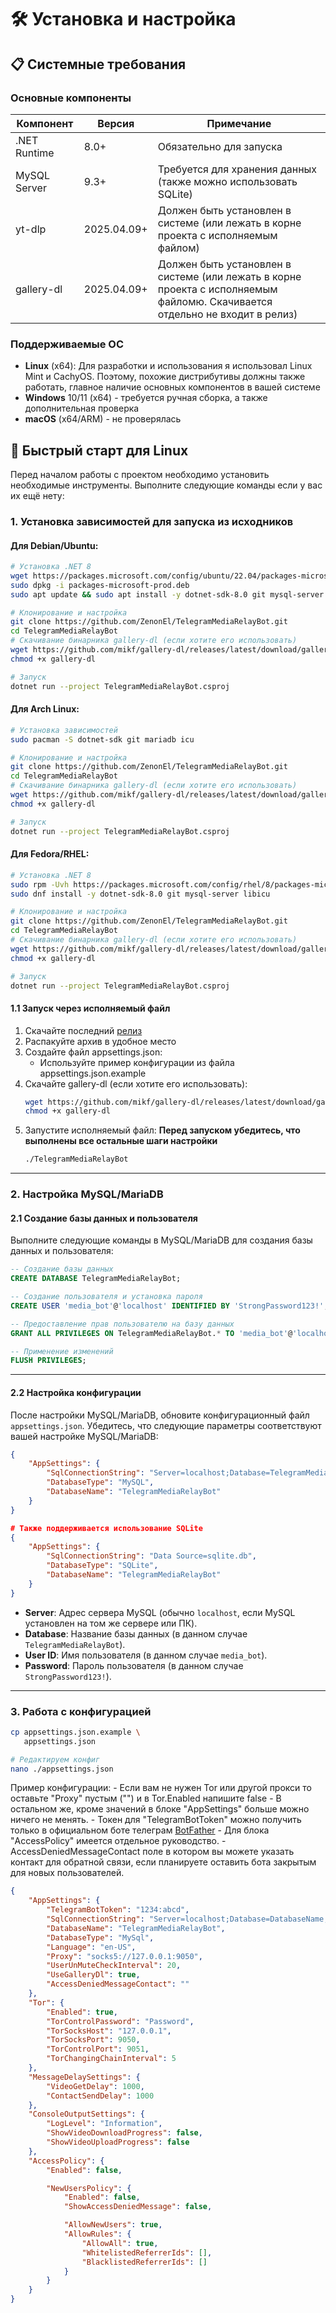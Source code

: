 # 🛠 Установка и настройка

## 📋 Системные требования

### Основные компоненты
| Компонент       | Версия       | Примечание                                  |
|-----------------|--------------|---------------------------------------------|
| .NET Runtime    | 8.0+         | Обязательно для запуска                    |
| MySQL Server    | 9.3+         | Требуется для хранения данных (также можно использовать SQLite)              |
| yt-dlp          | 2025.04.09+  | Должен быть установлен в системе (или лежать в корне проекта с исполняемым файлом) |
| gallery-dl      | 2025.04.09+  | Должен быть установлен в системе (или лежать в корне проекта с исполняемым файломю. Скачивается отдельно не входит в релиз) |

### Поддерживаемые ОС
- **Linux** (x64): Для разработки и использования я использовал Linux Mint и CachyOS. Поэтому, похожие дистрибутивы должны также работать, главное наличие основных компонентов в вашей системе
- **Windows** 10/11 (x64) - требуется ручная сборка, а также дополнительная проверка
- **macOS** (x64/ARM) - не проверялась

## 🚀 Быстрый старт для Linux

Перед началом работы с проектом необходимо установить необходимые инструменты. Выполните следующие команды если у вас их ещё нету:

### 1. Установка зависимостей для запуска из исходников

#### Для Debian/Ubuntu:
```bash showLineNumbers
# Установка .NET 8
wget https://packages.microsoft.com/config/ubuntu/22.04/packages-microsoft-prod.deb
sudo dpkg -i packages-microsoft-prod.deb
sudo apt update && sudo apt install -y dotnet-sdk-8.0 git mysql-server libicu-dev

# Клонирование и настройка
git clone https://github.com/ZenonEl/TelegramMediaRelayBot.git
cd TelegramMediaRelayBot
# Скачивание бинарника gallery-dl (если хотите его использовать)
wget https://github.com/mikf/gallery-dl/releases/latest/download/gallery-dl.bin -O gallery-dl.bin
chmod +x gallery-dl

# Запуск
dotnet run --project TelegramMediaRelayBot.csproj
```

#### Для Arch Linux:
```bash showLineNumbers
# Установка зависимостей
sudo pacman -S dotnet-sdk git mariadb icu

# Клонирование и настройка
git clone https://github.com/ZenonEl/TelegramMediaRelayBot.git
cd TelegramMediaRelayBot
# Скачивание бинарника gallery-dl (если хотите его использовать)
wget https://github.com/mikf/gallery-dl/releases/latest/download/gallery-dl.bin -O gallery-dl.bin
chmod +x gallery-dl

# Запуск
dotnet run --project TelegramMediaRelayBot.csproj
```

#### Для Fedora/RHEL:
```bash showLineNumbers
# Установка .NET 8
sudo rpm -Uvh https://packages.microsoft.com/config/rhel/8/packages-microsoft-prod.rpm
sudo dnf install -y dotnet-sdk-8.0 git mysql-server libicu

# Клонирование и настройка
git clone https://github.com/ZenonEl/TelegramMediaRelayBot.git
cd TelegramMediaRelayBot
# Скачивание бинарника gallery-dl (если хотите его использовать)
wget https://github.com/mikf/gallery-dl/releases/latest/download/gallery-dl.bin -O gallery-dl.bin
chmod +x gallery-dl

# Запуск
dotnet run --project TelegramMediaRelayBot.csproj
```

#### 1.1 Запуск через исполняемый файл

1. Скачайте последний [релиз](https://github.com/ZenonEl/TelegramMediaRelayBot/releases/latest)
2. Распакуйте архив в удобное место
3. Создайте файл appsettings.json:
    - Используйте пример конфигурации из файла appsettings.json.example
4. Скачайте gallery-dl (если хотите его использовать):
    ```bash showLineNumbers
    wget https://github.com/mikf/gallery-dl/releases/latest/download/gallery-dl.bin -O gallery-dl.bin
    chmod +x gallery-dl
    ```
5. Запустите исполняемый файл:
    **Перед запуском убедитесь, что выполнены все остальные шаги настройки**
    ```bash showLineNumbers
    ./TelegramMediaRelayBot
    ```


---

### **2. Настройка MySQL/MariaDB**

#### **2.1 Создание базы данных и пользователя**

Выполните следующие команды в MySQL/MariaDB для создания базы данных и пользователя:

```sql showLineNumbers
-- Создание базы данных
CREATE DATABASE TelegramMediaRelayBot;

-- Создание пользователя и установка пароля
CREATE USER 'media_bot'@'localhost' IDENTIFIED BY 'StrongPassword123!';

-- Предоставление прав пользователю на базу данных
GRANT ALL PRIVILEGES ON TelegramMediaRelayBot.* TO 'media_bot'@'localhost';

-- Применение изменений
FLUSH PRIVILEGES;
```

---

#### **2.2 Настройка конфигурации**

После настройки MySQL/MariaDB, обновите конфигурационный файл `appsettings.json`. Убедитесь, что следующие параметры соответствуют вашей настройке MySQL/MariaDB:

```json showLineNumbers
{
    "AppSettings": {
        "SqlConnectionString": "Server=localhost;Database=TelegramMediaRelayBot;User ID=media_bot;Password=StrongPassword123!;",
        "DatabaseType": "MySQL",
        "DatabaseName": "TelegramMediaRelayBot"
    }
}

# Также поддерживается использование SQLite
{
    "AppSettings": {
        "SqlConnectionString": "Data Source=sqlite.db",
        "DatabaseType": "SQLite",
        "DatabaseName": "TelegramMediaRelayBot"
    }
}
```

- **Server**: Адрес сервера MySQL (обычно `localhost`, если MySQL установлен на том же сервере или ПК).
- **Database**: Название базы данных (в данном случае `TelegramMediaRelayBot`).
- **User ID**: Имя пользователя (в данном случае `media_bot`).
- **Password**: Пароль пользователя (в данном случае `StrongPassword123!`).

---

### 3. Работа с конфигурацией
```bash showLineNumbers
cp appsettings.json.example \
   appsettings.json

# Редактируем конфиг
nano ./appsettings.json
```
Пример конфигурации:
    - Если вам не нужен Tor или другой прокси то оставьте "Proxy" пустым ("") и в Tor.Enabled напишите false
    - В остальном же, кроме значений в блоке "AppSettings" больше можно ничего не менять.
    - Токен для "TelegramBotToken" можно получить только в официальном боте телеграм [BotFather](https://t.me/BotFather)
    - Для блока "AccessPolicy" имеется отдельное руководство.
    - AccessDeniedMessageContact поле в котором вы можете указать контакт для обратной связи, если планируете оставить бота закрытым для новых пользователей.

```json showLineNumbers
{
    "AppSettings": {
        "TelegramBotToken": "1234:abcd",
        "SqlConnectionString": "Server=localhost;Database=DatabaseName;User ID=UserName;Password=UserPassword;",
        "DatabaseName": "TelegramMediaRelayBot",
        "DatabaseType": "MySql",
        "Language": "en-US",
        "Proxy": "socks5://127.0.0.1:9050",
        "UserUnMuteCheckInterval": 20,
        "UseGalleryDl": true,
        "AccessDeniedMessageContact": ""
    },
    "Tor": {
        "Enabled": true,
        "TorControlPassword": "Password",
        "TorSocksHost": "127.0.0.1",
        "TorSocksPort": 9050,
        "TorControlPort": 9051,
        "TorChangingChainInterval": 5
    },
    "MessageDelaySettings": {
        "VideoGetDelay": 1000,
        "ContactSendDelay": 1000
    },
    "ConsoleOutputSettings": {
        "LogLevel": "Information",
        "ShowVideoDownloadProgress": false,
        "ShowVideoUploadProgress": false
    },
    "AccessPolicy": {
        "Enabled": false,

        "NewUsersPolicy": {
            "Enabled": false,
            "ShowAccessDeniedMessage": false,

            "AllowNewUsers": true,
            "AllowRules": {
                "AllowAll": true,
                "WhitelistedReferrerIds": [],
                "BlacklistedReferrerIds": []
            }
        }
    }
}
```
